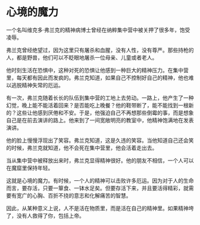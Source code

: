 # 心境的魔力

一个名叫维克多·弗兰克的精神病博士曾经在纳粹集中营中被关押了很多年，饱受凌辱。 

弗兰克曾经绝望过，因为这里只有屠杀和血腥，没有人性，没有尊严。那些持枪的人，都是野兽，他们可以不眨眼地屠杀一位母亲、儿童或者老人。 

他时刻生活在恐惧中，这种对死的恐惧让他感到一种巨大的精神压力。在集中营里，每天都有因此而发疯的。弗兰克知道，如果自己不控制好自己的精神，他也难以逃脱精神失常的厄运。 

有一次，弗兰克随着长长的队伍到集中营的工地上去劳动。一路上，他产生了一种幻觉，晚上能不能活着回来？是否能吃上晚餐？他的鞋带断了，能不能找到一根新的？这些让他感到厌倦和不安。于是，他强迫自己不再想那些倒霉的事，而是想象自己是在前去演讲的路上。他来到了一间宽敞明亮的教室中，他精神饱满地在发表演讲。 

他的脸上慢慢浮现出了笑容。弗兰克知道，这是久违的笑容。当他知道自己还会笑的时候，弗兰克就知道，他不会死在集中营里，他会活着走出去。 

当从集中营中被释放出来时，弗兰克显得精神很好。他的朋友不相信，一个人可以在魔窟里保持年轻。 

这就是心境的魔力。有时候，一个人的精神可以击败许多厄运。因为对于人的生命而言，要存活，只要一箪食、一钵水足矣。但要存活下来，并且要活得精彩，就需要有宽广的心胸、百折不挠的意志和化解痛苦的智慧。 

因此，从某种意义上说，人不是活在物质里，而是活在自己的精神里。如果精神垮了，没有人救得了你，包括上帝。
 